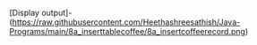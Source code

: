 [Display output]-(https://raw.githubusercontent.com/Heethashreesathish/Java-Programs/main/8a_inserttablecoffee/8a_insertcoffeerecord.png)
